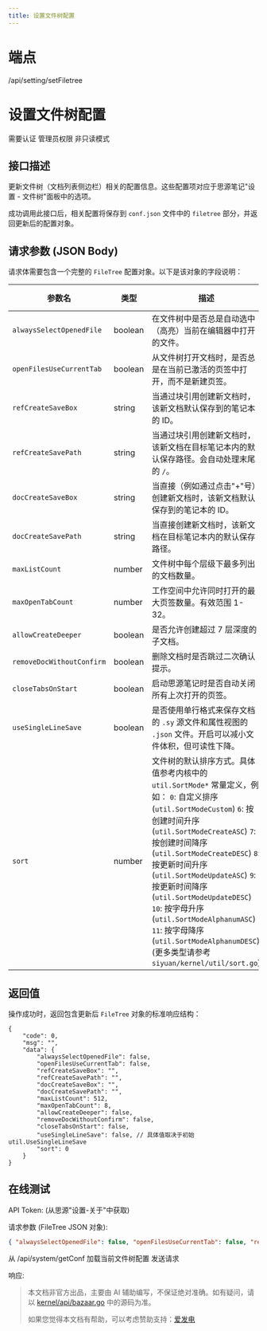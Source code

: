 ```yaml
---
title: 设置文件树配置
---
```

# 端点

/api/setting/setFiletree

# 设置文件树配置

需要认证 管理员权限 非只读模式

## 接口描述

更新文件树（文档列表侧边栏）相关的配置信息。这些配置项对应于思源笔记"设置 - 文件树"面板中的选项。

成功调用此接口后，相关配置将保存到 `conf.json` 文件中的 `filetree` 部分，并返回更新后的配置对象。

## 请求参数 (JSON Body)

请求体需要包含一个完整的 `FileTree` 配置对象。以下是该对象的字段说明：

| 参数名 | 类型 | 描述 | 默认值 (参考 `conf.NewFileTree()`) |
| --- | --- | --- | --- |
| `alwaysSelectOpenedFile` | boolean | 在文件树中是否总是自动选中（高亮）当前在编辑器中打开的文件。 | `false` |
| `openFilesUseCurrentTab` | boolean | 从文件树打开文档时，是否总是在当前已激活的页签中打开，而不是新建页签。 | `false` |
| `refCreateSaveBox` | string | 当通过块引用创建新文档时，该新文档默认保存到的笔记本的 ID。 | 空字符串 `""` (可能表示当前笔记本或遵循其他逻辑) |
| `refCreateSavePath` | string | 当通过块引用创建新文档时，该新文档在目标笔记本内的默认保存路径。会自动处理末尾的 `/`。 | 空字符串 `""` |
| `docCreateSaveBox` | string | 当直接（例如通过点击"+"号）创建新文档时，该新文档默认保存到的笔记本的 ID。 | 空字符串 `""` |
| `docCreateSavePath` | string | 当直接创建新文档时，该新文档在目标笔记本内的默认保存路径。 | 空字符串 `""` |
| `maxListCount` | number | 文件树中每个层级下最多列出的文档数量。 | `512` |
| `maxOpenTabCount` | number | 工作空间中允许同时打开的最大页签数量。有效范围 1-32。 | `8` |
| `allowCreateDeeper` | boolean | 是否允许创建超过 7 层深度的子文档。 | `false` |
| `removeDocWithoutConfirm` | boolean | 删除文档时是否跳过二次确认提示。 | `false` |
| `closeTabsOnStart` | boolean | 启动思源笔记时是否自动关闭所有上次打开的页签。 | `false` |
| `useSingleLineSave` | boolean | 是否使用单行格式来保存文档的 `.sy` 源文件和属性视图的 `.json` 文件。开启可以减小文件体积，但可读性下降。 | 同全局 `util.UseSingleLineSave` 初始值 |
| `sort` | number | 文件树的默认排序方式。具体值参考内核中的 `util.SortMode*` 常量定义，例如： `0`: 自定义排序 (`util.SortModeCustom`) `6`: 按创建时间升序 (`util.SortModeCreateASC`) `7`: 按创建时间降序 (`util.SortModeCreateDESC`) `8`: 按更新时间升序 (`util.SortModeUpdateASC`) `9`: 按更新时间降序 (`util.SortModeUpdateDESC`) `10`: 按字母升序 (`util.SortModeAlphanumASC`) `11`: 按字母降序 (`util.SortModeAlphanumDESC`) (更多类型请参考 `siyuan/kernel/util/sort.go`) | `0` (自定义排序) |

## 返回值

操作成功时，返回包含更新后 `FileTree` 对象的标准响应结构：

```
{
    "code": 0,
    "msg": "",
    "data": {
        "alwaysSelectOpenedFile": false,
        "openFilesUseCurrentTab": false,
        "refCreateSaveBox": "",
        "refCreateSavePath": "",
        "docCreateSaveBox": "",
        "docCreateSavePath": "",
        "maxListCount": 512,
        "maxOpenTabCount": 8,
        "allowCreateDeeper": false,
        "removeDocWithoutConfirm": false,
        "closeTabsOnStart": false,
        "useSingleLineSave": false, // 具体值取决于初始 util.UseSingleLineSave
        "sort": 0
    }
}
```

## 在线测试

API Token: (从思源"设置-关于"中获取)  

请求参数 (FileTree JSON 对象):  
```json
{ "alwaysSelectOpenedFile": false, "openFilesUseCurrentTab": false, "refCreateSaveBox": "", "refCreateSavePath": "", "docCreateSaveBox": "", "docCreateSavePath": "", "maxListCount": 512, "maxOpenTabCount": 8, "allowCreateDeeper": false, "removeDocWithoutConfirm": false, "closeTabsOnStart": false, "useSingleLineSave": false, "sort": 0 }
```
从 /api/system/getConf 加载当前文件树配置 发送请求

响应:

> 本文档非官方出品，主要由 AI 辅助编写，不保证绝对准确。如有疑问，请以 [kernel/api/bazaar.go](https://github.com/siyuan-note/siyuan/blob/master/kernel/api/bazaar.go) 中的源码为准。
> 
> 如果您觉得本文档有帮助，可以考虑赞助支持：[爱发电](https://afdian.com/a/leolee9086?tab=feed)
